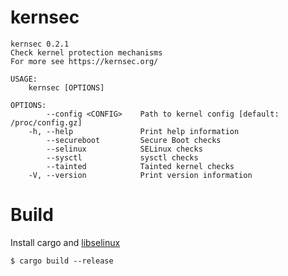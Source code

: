 # kernsec
```
kernsec 0.2.1
Check kernel protection mechanisms
For more see https://kernsec.org/

USAGE:
    kernsec [OPTIONS]

OPTIONS:
        --config <CONFIG>    Path to kernel config [default: /proc/config.gz]
    -h, --help               Print help information
        --secureboot         Secure Boot checks
        --selinux            SELinux checks
        --sysctl             sysctl checks
        --tainted            Tainted kernel checks
    -V, --version            Print version information
```
# Build
Install cargo and [libselinux](https://aur.archlinux.org/packages/libselinux)

```
$ cargo build --release
```
